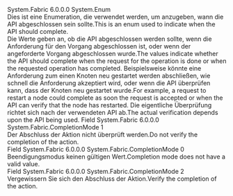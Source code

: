 <Type Name="CompletionMode" FullName="System.Fabric.CompletionMode">
  <TypeSignature Language="C#" Value="public enum CompletionMode" />
  <TypeSignature Language="ILAsm" Value=".class public auto ansi serializable sealed CompletionMode extends System.Enum" />
  <TypeSignature Language="DocId" Value="T:System.Fabric.CompletionMode" />
  <TypeSignature Language="VB.NET" Value="Public Enum CompletionMode" />
  <TypeSignature Language="F#" Value="type CompletionMode = " />
  <AssemblyInfo>
    <AssemblyName>System.Fabric</AssemblyName>
    <AssemblyVersion>6.0.0.0</AssemblyVersion>
  </AssemblyInfo>
  <Base>
    <BaseTypeName>System.Enum</BaseTypeName>
  </Base>
  <Docs>
    <summary>
            <span data-ttu-id="62e5e-101">Dies ist eine Enumeration, die verwendet werden, um anzugeben, wann die API abgeschlossen sein sollte.</span><span class="sxs-lookup"><span data-stu-id="62e5e-101">This is an enum used to indicate when the API should complete.</span></span> 
            </summary>
    <remarks>
            <span data-ttu-id="62e5e-102">Die Werte geben an, ob die API abgeschlossen werden sollte, wenn die Anforderung für den Vorgang abgeschlossen ist, oder wenn der angeforderte Vorgang abgeschlossen wurde.</span><span class="sxs-lookup"><span data-stu-id="62e5e-102">The values indicate whether the API should complete when the request for the operation is done or when the requested operation has completed.</span></span> <span data-ttu-id="62e5e-103">Beispielsweise könnte eine Anforderung zum einen Knoten neu gestartet werden abschließen, wie schnell die Anforderung akzeptiert wird, oder wenn die API überprüfen kann, dass der Knoten neu gestartet wurde.</span><span class="sxs-lookup"><span data-stu-id="62e5e-103">For example,  a request to restart a node  could complete as soon the request is accepted or when the API can verify that the node has restarted.</span></span> <span data-ttu-id="62e5e-104">Die eigentliche Überprüfung richtet sich nach der verwendeten API ab.</span><span class="sxs-lookup"><span data-stu-id="62e5e-104">The actual verification depends upon the API being used.</span></span>
            </remarks>
  </Docs>
  <Members>
    <Member MemberName="DoNotVerify">
      <MemberSignature Language="C#" Value="DoNotVerify" />
      <MemberSignature Language="ILAsm" Value=".field public static literal valuetype System.Fabric.CompletionMode DoNotVerify = int32(1)" />
      <MemberSignature Language="DocId" Value="F:System.Fabric.CompletionMode.DoNotVerify" />
      <MemberSignature Language="VB.NET" Value="DoNotVerify" />
      <MemberSignature Language="F#" Value="DoNotVerify = 1" Usage="System.Fabric.CompletionMode.DoNotVerify" />
      <MemberType>Field</MemberType>
      <AssemblyInfo>
        <AssemblyName>System.Fabric</AssemblyName>
        <AssemblyVersion>6.0.0.0</AssemblyVersion>
      </AssemblyInfo>
      <ReturnValue>
        <ReturnType>System.Fabric.CompletionMode</ReturnType>
      </ReturnValue>
      <MemberValue>1</MemberValue>
      <Docs>
        <summary>
            <span data-ttu-id="62e5e-105">Der Abschluss der Aktion nicht überprüft werden.</span><span class="sxs-lookup"><span data-stu-id="62e5e-105">Do not verify the completion of the action.</span></span>
            </summary>
      </Docs>
    </Member>
    <Member MemberName="Invalid">
      <MemberSignature Language="C#" Value="Invalid" />
      <MemberSignature Language="ILAsm" Value=".field public static literal valuetype System.Fabric.CompletionMode Invalid = int32(0)" />
      <MemberSignature Language="DocId" Value="F:System.Fabric.CompletionMode.Invalid" />
      <MemberSignature Language="VB.NET" Value="Invalid" />
      <MemberSignature Language="F#" Value="Invalid = 0" Usage="System.Fabric.CompletionMode.Invalid" />
      <MemberType>Field</MemberType>
      <AssemblyInfo>
        <AssemblyName>System.Fabric</AssemblyName>
        <AssemblyVersion>6.0.0.0</AssemblyVersion>
      </AssemblyInfo>
      <ReturnValue>
        <ReturnType>System.Fabric.CompletionMode</ReturnType>
      </ReturnValue>
      <MemberValue>0</MemberValue>
      <Docs>
        <summary>
            <span data-ttu-id="62e5e-106">Beendigungsmodus keinen gültigen Wert.</span><span class="sxs-lookup"><span data-stu-id="62e5e-106">Completion mode does not have a valid value.</span></span>
            </summary>
      </Docs>
    </Member>
    <Member MemberName="Verify">
      <MemberSignature Language="C#" Value="Verify" />
      <MemberSignature Language="ILAsm" Value=".field public static literal valuetype System.Fabric.CompletionMode Verify = int32(2)" />
      <MemberSignature Language="DocId" Value="F:System.Fabric.CompletionMode.Verify" />
      <MemberSignature Language="VB.NET" Value="Verify" />
      <MemberSignature Language="F#" Value="Verify = 2" Usage="System.Fabric.CompletionMode.Verify" />
      <MemberType>Field</MemberType>
      <AssemblyInfo>
        <AssemblyName>System.Fabric</AssemblyName>
        <AssemblyVersion>6.0.0.0</AssemblyVersion>
      </AssemblyInfo>
      <ReturnValue>
        <ReturnType>System.Fabric.CompletionMode</ReturnType>
      </ReturnValue>
      <MemberValue>2</MemberValue>
      <Docs>
        <summary>
            <span data-ttu-id="62e5e-107">Vergewissern Sie sich den Abschluss der Aktion.</span><span class="sxs-lookup"><span data-stu-id="62e5e-107">Verify the completion of the action.</span></span>
            </summary>
      </Docs>
    </Member>
  </Members>
</Type>